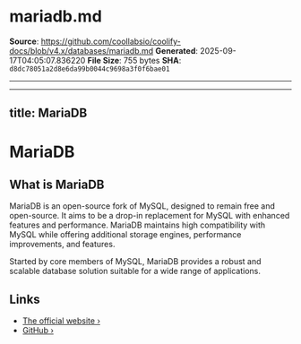 # mariadb.md

**Source**: https://github.com/coollabsio/coolify-docs/blob/v4.x/databases/mariadb.md
**Generated**: 2025-09-17T04:05:07.836220
**File Size**: 755 bytes
**SHA**: `d8dc78051a2d8e6da99b0044c9698a3f0f6bae01`

---

---
title: MariaDB
---

# MariaDB

<!-- Commentented out the image because it is taking up the whole screen, will be fixed later -->
<!-- ![Mariadb](/images/database-logos/mariadb.svg) -->

## What is MariaDB

MariaDB is an open-source fork of MySQL, designed to remain free and open-source. It aims to be a drop-in replacement for MySQL with enhanced features and performance. MariaDB maintains high compatibility with MySQL while offering additional storage engines, performance improvements, and features.

Started by core members of MySQL, MariaDB provides a robust and scalable database solution suitable for a wide range of applications.

## Links

- [The official website ›](https://mariadb.org/)
- [GitHub ›](https://github.com/MariaDB/server)
